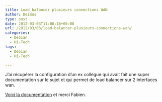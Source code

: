 ```yaml
---
title: Load balancer plusieurs connections WAN
author: Deimos
type: post
date: 2012-03-03T11:00:16+00:00
url: /2012/03/03/load-balancer-plusieurs-connections-wan/
categories:
  - Debian
  - Hi-Tech
tags:
  - Debian
  - Hi-Tech

---
```

J’ai récupérer la configuration d’un ex collègue qui avait fait une super documentation sur le sujet et qui permet de load balancer sur 2 interfaces wan.

[Voici la documentation](http://wiki.deimos.fr/Load_balancer_plusieurs_connections_WAN) et merci Fabien.
